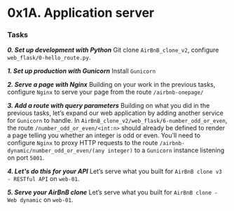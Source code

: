 # 0x1A. Application server

### Tasks

_**0. Set up development with Python**_
Git clone `AirBnB_clone_v2`, configure `web_flask/0-hello_route.py`.

_**1. Set up production with Gunicorn**_
Install `Gunicorn`

_**2. Serve a page with Nginx**_
Building on your work in the previous tasks, configure `Nginx` to serve your page from the route `/airbnb-onepage/`

_**3. Add a route with query parameters**_
Building on what you did in the previous tasks, let’s expand our web application by adding another service for `Gunicorn` to handle. In `AirBnB_clone_v2/web_flask/6-number_odd_or_even`, the route `/number_odd_or_even/<int:n>` should already be defined to render a page telling you whether an integer is odd or even. You’ll need to configure `Nginx` to proxy HTTP requests to the route `/airbnb-dynamic/number_odd_or_even/(any integer)` to a `Gunicorn` instance listening on port `5001`.

_**4. Let's do this for your API**_
Let’s serve what you built for `AirBnB clone v3 - RESTful API` on `web-01`.

_**5. Serve your AirBnB clone**_
Let’s serve what you built for `AirBnB clone - Web dynamic` on `web-01`.
